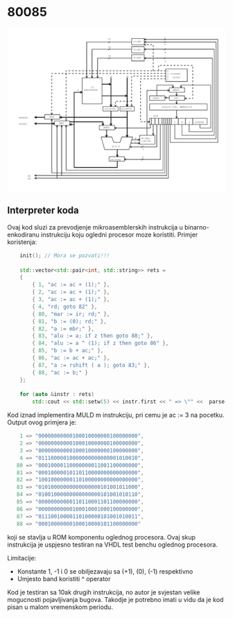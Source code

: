 # 80085

![Alt text](/80085.jpg?raw=true)

## Interpreter koda

Ovaj kod sluzi za prevodjenje mikroasemblerskih instrukcija u binarno-enkodiranu instrukciju koju ogledni procesor moze koristiti. 
Primjer koristenja:

```cpp
    init(); // Mora se pozvati!!!

    std::vector<std::pair<int, std::string>> rets =
    {
        { 1, "ac := ac + (1);" },
        { 2, "ac := ac + (1);" },
        { 3, "ac := ac + (1);" },
        { 4, "rd; goto 82" },
        { 80, "mar := ir; rd;" },
        { 81, "b := (0); rd;" },
        { 82, "a := mbr;" },
        { 83, "alu := a; if z then goto 88;" },
        { 84, "alu := a ^ (1); if z then goto 86" },
        { 85, "b := b + ac;" },
        { 86, "ac := ac + ac;" },
        { 87, "a := rshift ( a ); goto 83;" },
        { 88, "ac := b;" }
    };

    for (auto &instr : rets)
        std::cout << std::setw(5) << instr.first << " => \"" <<  parse(instr.second) << "\",\n";
```

Kod iznad implementira MULD m instrukciju, pri cemu je ac := 3 na pocetku. Output ovog primjera je:

```cpp
    1 => "00000000000100010000000100000000",
    2 => "00000000000100010000000100000000",
    3 => "00000000000100010000000100000000",
    4 => "01110000010000000000000001010010",
   80 => "00010000110000000011001100000000",
   81 => "00010000010110110000000000000000",
   82 => "10010000000110100000000000000000",
   83 => "01010000000000000000101001011000",
   84 => "01001000000000000000101001010110",
   85 => "00000000000110110001101100000000",
   86 => "00000000000100010001000100000000",
   87 => "01110010000110100000101001010011",
   88 => "00010000000100010000101100000000"
```
koji se stavlja u ROM komponentu oglednog procesora. Ovaj skup instrukcija je uspjesno testiran na VHDL test benchu oglednog procesora.

Limitacije:
* Konstante 1, -1 i 0 se obiljezavaju sa (+1), (0), (-1) respektivno
* Umjesto band koristiti ^ operator

Kod je testiran sa 10ak drugih instrukcija, no autor je svjestan velike mogucnosti pojavljivanja bugova. Takodje je potrebno imati u vidu da je kod
pisan u malom vremenskom periodu.